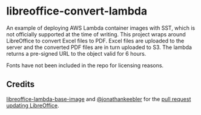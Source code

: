 # libreoffice-convert-lambda

An example of deploying AWS Lambda container images with SST, which is not
officially supported at the time of writing. This project wraps around
LibreOffice to convert Excel files to PDF. Excel files are uploaded to the
server and the converted PDF files are in turn uploaded to S3. The lambda
returns a pre-signed URL to the object valid for 6 hours.

Fonts have not been included in the repo for licensing reasons.

## Credits

[libreoffice-lambda-base-image](https://github.com/shelfio/libreoffice-lambda-base-image)
and [@jonathankeebler](https://github.com/jonathankeebler) for the
[pull request updating LibreOffice](https://github.com/shelfio/libreoffice-lambda-base-image/pull/44).
